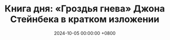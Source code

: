 ---
title: "Книга дня: «Гроздья гнева» Джона Стейнбека в кратком изложении"
description: >-
  🌾 «Гроздья гнева» — мощный социальный роман Джона Стейнбека о борьбе семьи Джоудов с нищетой, несправедливостью и человеческим достоинством во времена Великой депрессии. Книга "Гроздья гнева" Стейнбека вдохновляет стойкостью. История семьи Джоуд меняет взгляд на жизнь в Великой депрессии. Читайте!
date: 2024-10-05 00:00:00 +0800
categories: [Мышление, Конспекты-книг]
tags:
  [
    гроздья-гнева,
    джон-стейнбек,
    великая-депрессия,
    американская-литература,
    социальная-справедливость,
    стойкость,
    мигранты,
    семья,
    бедность,
    американская-мечта,
    борьба,
    надежда
  ]
image: 
alt: Обложка книги Гроздья гнева Джона Стейнбека
fallback:
  - 
  - 
---
